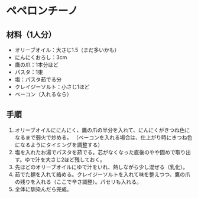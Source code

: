 # ペペロンチーノ


## 材料（1人分）
- オリーブオイル：大さじ1.5（まだ多いかも）
- にんにくおろし：3cm
- 鷹の爪：1本分ほど
- パスタ：1束
- 塩：パスタ茹でる分
- クレイジーソルト：小さじ1ほど
- ベーコン（入れるなら）


## 手順
1. オリーブオイルににんにく、鷹の爪の半分を入れて、にんにくがきつね色になるまで弱火で炒める。
  （ベーコンを入れる場合は、仕上がり時にきつね色になるようにタイミングを調整する）
2. 塩を入れたお湯でパスタを茹でる。芯がなくなった直後のやや固めで取り出す。ゆで汁を大さじ2ほど残しておく。
3. 先ほどのオリーブオイルにゆで汁をいれ、熱しながら少し混ぜる（乳化）。
4. 茹でた麺を入れて絡める。クレイジーソルトを入れて味を整えつつ、鷹の爪の残りを入れる（ここで辛さ調整）。パセリも入れる。
5. 全体に馴染んだら完成。
